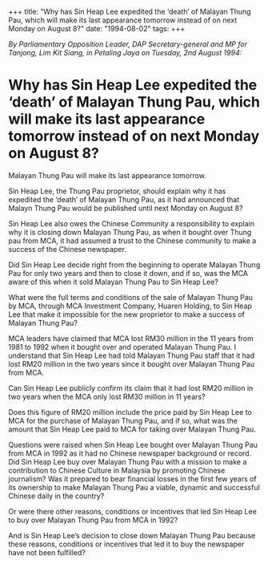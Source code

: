+++ 
title: "Why has Sin Heap Lee expedited the ‘death’ of Malayan Thung Pau, which will make its last appearance tomorrow instead of on next Monday on August 8?"
date: "1994-08-02"
tags:
+++

_By Parliamentary Opposition Leader, DAP Secretary-general and MP for Tanjong, Lim Kit Siang, in Petaling Jaya on Tuesday, 2nd August 1994:_

# Why has Sin Heap Lee expedited the ‘death’ of Malayan Thung Pau, which will make its last appearance tomorrow instead of on next Monday on August 8?

Malayan Thung Pau will make its last appearance tomorrow.</u>

Sin Heap Lee, the Thung Pau proprietor, should explain why it has expedited the ‘death’ of Malayan Thung Pau, as it had announced that Malayn Thung Pau would be published until next Monday on August 8?

Sin Heap Lee also owes the Chinese Community a responsibility to explain why it is closing down Malayan Thung Pau, as when it bought over Thung pau from MCA, it had assumed a trust to the Chinese community to make a success of the Chinese newspaper.

Did Sin Heap Lee decide right from the beginning to operate Malayan Thung Pau for only two years and then to close it down, and if so, was the MCA aware of this when it sold Malayan Thung Pau to Sin Heap Lee?

What were the full terms and conditions of the sale of Malayan Thung Pau by MCA, through MCA Investment Company, Huaren Holding, to Sin Heap Lee that make it impossible for the new proprietor to make a success of Malayan Thung Pau?

MCA leaders have claimed that MCA lost RM30 million in the 11 years from 1981 to 1992 when it bought over and operated Malayan Thung Pau. I understand that Sin Heap Lee had told Malayan Thung Pau staff that it had lost RM20 million in the two years since it bought over Malayan Thung Pau from MCA.

Can Sin Heap Lee publicly confirm its claim that it had lost RM20 million in two years when the MCA only lost RM30 million in 11 years?

Does this figure of RM20 million include the price paid by Sin Heap Lee to MCA for the purchase of Malayan Thung Pau, and if so, what was the amount that Sin Heap Lee paid to MCA for taking over Malayan Thung Pau.

Questions were raised when Sin Heap Lee bought over Malayan Thung Pau from MCA in 1992 as it had no Chinese newspaper background or record. Did Sin Heap Lee buy over Malayan Thung Pau with a mission to make a contribution to Chinese Culture in Malaysia by promoting Chinese journalism? Was it prepared to bear financial losses in the first few years of its ownership to make Malayan Thung Pau a viable, dynamic and successful Chinese daily in the country?

Or were there other reasons, conditions or incentives that led Sin Heap Lee to buy over Malayan Thung Pau from MCA in 1992?

And is Sin Heap Lee’s decision to close down Malayan Thung Pau because these reasons, conditions or incentives that led it to buy the newspaper have not been fulfilled?
 
